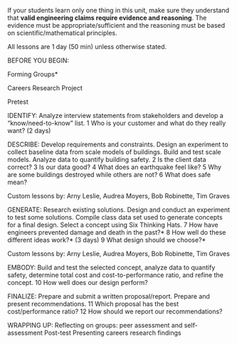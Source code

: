 If your students learn only one thing in this unit, make sure they understand that **valid engineering claims require evidence and reasoning**. The evidence must be appropriate/sufficient and the reasoning must be based on scientific/mathematical principles.


All lessons are 1 day (50 min) unless otherwise stated.

BEFORE YOU BEGIN:

Forming Groups*

Careers Research Project

Pretest

IDENTIFY: Analyze interview statements from stakeholders and develop a “know/need-to-know” list.
1	Who is your customer and what do they really want? (2 days)



DESCRIBE: Develop requirements and constraints. Design an experiment to collect baseline data from scale models of buildings. Build and test scale models. Analyze data to quantify building safety.
2	Is the client data correct?
3	Is our data good?
4	What does an earthquake feel like?
5	Why are some buildings destroyed while others are not?
6	What does safe mean?

Custom lessons by: Arny Leslie, Audrea Moyers, Bob Robinette, Tim Graves



GENERATE: Research existing solutions. Design and conduct an experiment to test some solutions. Compile class data set used to generate concepts for a final design. Select a concept using Six Thinking Hats.
7	How have engineers prevented damage and death in the past?*
8	How well do these different ideas work?* (3 days)
9	What design should we choose?*

Custom lessons by: Arny Leslie, Audrea Moyers, Bob Robinette, Tim Graves



EMBODY: Build and test the selected concept, analyze data to quantify safety, determine total cost and cost-to-performance ratio, and refine the concept.
10	How well does our design perform?



FINALIZE: Prepare and submit a written proposal/report. Prepare and present recommendations.
11	Which proposal has the best cost/performance ratio?
12	How should we report our recommendations?


WRAPPING UP:
Reflecting on groups: peer assessment and self-assessment
Post-test
Presenting careers research findings
